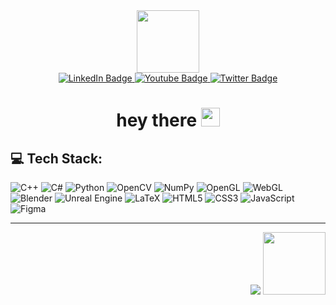 
<div id="header" align="center">
  <img src="https://media3.giphy.com/media/fq7ksXlYF9puqBC5a0/giphy.gif?cid=ecf05e47040ul2gqpuca4q9l86sqbc14w9978gzqpn8udpjx&rid=giphy.gif&ct=s" width="100"/>
</div>

<div id="badges" align="center">
  <a href="https://www.linkedin.com/in/andres-garcia-515995232/">
    <img src="https://img.shields.io/badge/LinkedIn-blue?style=for-the-badge&logo=linkedin&logoColor=white" alt="LinkedIn Badge"/>
  </a>
  <a href="https://lactaid.itch.io/">
    <img src="https://img.shields.io/badge/itch.io-red?style=for-the-badge&logo=itch.io&logoColor=white" alt="Youtube Badge"/>
  </a>
  <a href="https://www.pixiv.net/en/users/66023854">
    <img src="https://img.shields.io/badge/Pixiv-blue?style=for-the-badge&logo=pixiv&logoColor=white" alt="Twitter Badge"/>
  </a>
</div>

<h1 align="center">
  hey there
  <img src="https://media.giphy.com/media/hvRJCLFzcasrR4ia7z/giphy.gif" width="30px"/>
</h1>


## 💻 Tech Stack:
 ![C++](https://img.shields.io/badge/c++-%2300599C.svg?style=for-the-badge&logo=c%2B%2B&logoColor=white) ![C#](https://img.shields.io/badge/c%23-%23239120.svg?style=for-the-badge&logo=c-sharp&logoColor=white) ![Python](https://img.shields.io/badge/python-3670A0?style=for-the-badge&logo=python&logoColor=ffdd54) ![OpenCV](https://img.shields.io/badge/opencv-%23white.svg?style=for-the-badge&logo=opencv&logoColor=white) ![NumPy](https://img.shields.io/badge/numpy-%23013243.svg?style=for-the-badge&logo=numpy&logoColor=white) ![OpenGL](https://img.shields.io/badge/OpenGL-%23FFFFFF.svg?style=for-the-badge&logo=opengl) ![WebGL](https://img.shields.io/badge/WebGL-990000?logo=webgl&logoColor=white&style=for-the-badge) ![Blender](https://img.shields.io/badge/blender-%23F5792A.svg?style=for-the-badge&logo=blender&logoColor=white)  ![Unreal Engine](https://img.shields.io/badge/unrealengine-%23313131.svg?style=for-the-badge&logo=unrealengine&logoColor=white) ![LaTeX](https://img.shields.io/badge/latex-%23008080.svg?style=for-the-badge&logo=latex&logoColor=white) ![HTML5](https://img.shields.io/badge/html5-%23E34F26.svg?style=for-the-badge&logo=html5&logoColor=white) ![CSS3](https://img.shields.io/badge/css3-%231572B6.svg?style=for-the-badge&logo=css3&logoColor=white) ![JavaScript](https://img.shields.io/badge/javascript-%23323330.svg?style=for-the-badge&logo=javascript&logoColor=%23F7DF1E) 	![Figma](https://img.shields.io/badge/figma-%23F24E1E.svg?style=for-the-badge&logo=figma&logoColor=white) 

---



<div id="header" align="right">
  
[![](https://visitcount.itsvg.in/api?id=Lactaid&icon=4&color=6)](https://visitcount.itsvg.in)
<img src="https://images7.alphacoders.com/733/thumb-1920-733948.png" width="100"/>
</div>
<!-- Proudly created with GPRM ( https://gprm.itsvg.in ) -->
